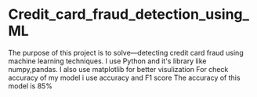 # Credit_card_fraud_detection_using_ML
The purpose of this project is  to solve—detecting credit card fraud using machine learning techniques.
I use Python and it's library like numpy,pandas.
I also use matplotlib for better visulization 
For check accuracy of my model i use accuracy and F1 score 
The accuracy of this model is 85%
